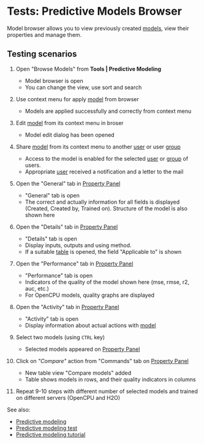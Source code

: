 <!-- TITLE: Tests: Predictive Models Browser -->
<!-- SUBTITLE: -->

# Tests: Predictive Models Browser

Model browser allows you to view previously created [models](predictive-modeling.md), view their properties and manage them.

## Testing scenarios

1. Open "Browse Models" from **Tools | Predictive Modeling**
   * Model browser is open
   * You can change the view, use sort and search

1. Use context menu for apply [model](predictive-modeling.md) from browser
   * Models are applied successfully and correctly from context menu

1. Edit [model](predictive-modeling.md) from its context menu in broser
   * Model edit dialog has been opened
   
1. Share [model](predictive-modeling.md) from its context menu to another [user](../govern/user.md) or user [group](../govern/group.md)
   * Access to the model is enabled for the selected [user](../govern/user.md) or [group](../govern/group.md) of users. 
   * Appropriate [user](../govern/user.md) received a notification and a letter to the mail

1. Open the "General" tab in [Property Panel](../overview/property-panel.md)
   * "General" tab is open
   * The correct and actually information for all fields is displayed (Created, Created by, Trained on). Structure of the model is also shown here

1. Open the "Details" tab in [Property Panel](../overview/property-panel.md)
   * "Details" tab is open
   * Display inputs, outputs and using method. 
   * If a suitable [table](../overview/table.md) is opened, the field "Applicable to" is shown

1. Open the "Performance" tab in [Property Panel](../overview/property-panel.md)
   * "Performance" tab is open
   * Indicators of the quality of the model shown here (mse, rmse, r2, auc, etc.)
   * For OpenCPU models, quality graphs are displayed

1. Open the "Activity" tab in [Property Panel](../overview/property-panel.md)
   * "Activity" tab is open
   * Display information about actual actions with [model](predictive-modeling.md)

1. Select two models (using ```CTRL``` key)
   * Selected models appeared on [Property Panel](../overview/property-panel.md)
   
1. Click on *"Compare"* action from "Commands" tab on [Property Panel](../overview/property-panel.md)
   * New table view "Compare models" added 
   * Table shows models in rows, and their quality indicators in columns

1. Repeat 9-10 steps with different number of selected models and trained on different servers (OpenCPU and H2O)  


See also: 
  * [Predictive modeling](predictive-modeling.md)
  * [Predictive modeling test](../tests/predictive-models-test.md)
  * [Predictive modeling tutorial](../_internal/tutorials/predictive-modeling.md)
  